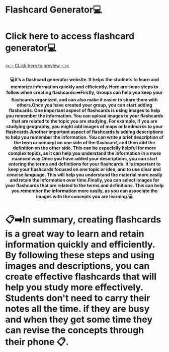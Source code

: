 # Flashcard Generator💻

# Click here to access flashcard generator💻
<a href="https://net-flashcard.netlify.app/">⚡👉 CLick here to preview 👈⚡</a>

<h4 style="text-align:center">💻It’s a flashcard generator website. It helps the students to learn and memorize information quickly and efficiently. Here are some steps to follow when creating flashcards:➡️Firstly, Groups can help you keep your flashcards organized, and can also make it easier to share them with others.Once you have created your group, you can start adding flashcards. One important aspect of flashcards is using images to help you remember the information. You can upload images to your flashcards that are related to the topic you are studying. For example, if you are studying geography, you might add images of maps or landmarks to your flashcards.Another important aspect of flashcards is adding descriptions to help you remember the information. You can write a brief description of the term or concept on one side of the flashcard, and then add the definition on the other side. This can be especially helpful for more complex topics, as it can help you understand the information in a more nuanced way.Once you have added your descriptions, you can start entering the terms and definitions for your flashcards. It is important to keep your flashcards focused on one topic or idea, and to use clear and concise language. This will help you understand the material more easily and retain the information over time.Finally, you can select images for your flashcards that are related to the terms and definitions. This can help you remember the information more easily, as you can associate the images with the concepts you are learning.💻
</h4>


# 📋➡️In summary, creating flashcards is a great way to learn and retain information quickly and efficiently. By following these steps and using images and descriptions, you can create effective flashcards that will help you study more effectively. Students don't need to carry their notes all the time. if they are busy and when they get some time they can revise the concepts through their phone 📋.





